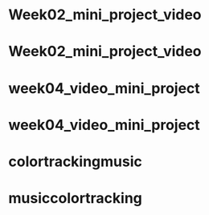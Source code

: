 # Week02_mini_project_video
# Week02_mini_project_video
# week04_video_mini_project
# week04_video_mini_project
# colortrackingmusic
# musiccolortracking
